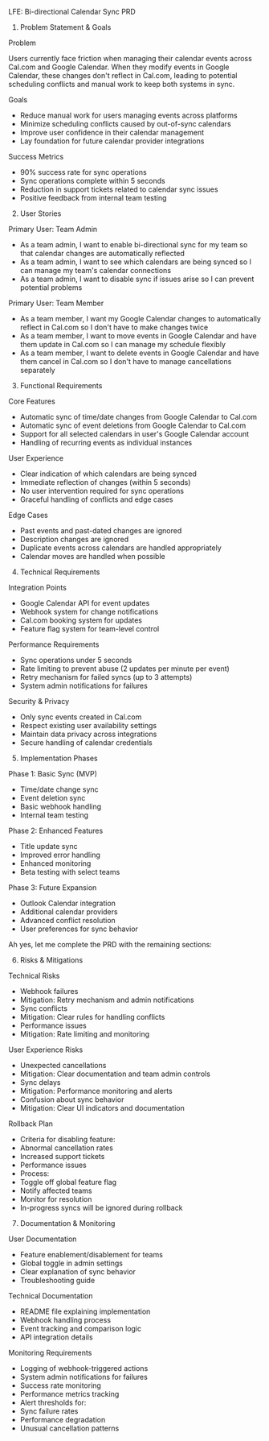 LFE: Bi-directional Calendar Sync PRD
1. Problem Statement & Goals

Problem

Users currently face friction when managing their calendar events across Cal.com and Google Calendar. When they modify events in Google Calendar, these changes don't reflect in Cal.com, leading to potential scheduling conflicts and manual work to keep both systems in sync.


Goals

* Reduce manual work for users managing events across platforms
* Minimize scheduling conflicts caused by out-of-sync calendars
* Improve user confidence in their calendar management
* Lay foundation for future calendar provider integrations

Success Metrics

* 90% success rate for sync operations
* Sync operations complete within 5 seconds
* Reduction in support tickets related to calendar sync issues
* Positive feedback from internal team testing

2. User Stories

Primary User: Team Admin

* As a team admin, I want to enable bi-directional sync for my team so that calendar changes are automatically reflected
* As a team admin, I want to see which calendars are being synced so I can manage my team's calendar connections
* As a team admin, I want to disable sync if issues arise so I can prevent potential problems

Primary User: Team Member

* As a team member, I want my Google Calendar changes to automatically reflect in Cal.com so I don't have to make changes twice
* As a team member, I want to move events in Google Calendar and have them update in Cal.com so I can manage my schedule flexibly
* As a team member, I want to delete events in Google Calendar and have them cancel in Cal.com so I don't have to manage cancellations separately

3. Functional Requirements

Core Features

* Automatic sync of time/date changes from Google Calendar to Cal.com
* Automatic sync of event deletions from Google Calendar to Cal.com
* Support for all selected calendars in user's Google Calendar account
* Handling of recurring events as individual instances

User Experience

* Clear indication of which calendars are being synced
* Immediate reflection of changes (within 5 seconds)
* No user intervention required for sync operations
* Graceful handling of conflicts and edge cases

Edge Cases

* Past events and past-dated changes are ignored
* Description changes are ignored
* Duplicate events across calendars are handled appropriately
* Calendar moves are handled when possible

4. Technical Requirements

Integration Points

* Google Calendar API for event updates
* Webhook system for change notifications
* Cal.com booking system for updates
* Feature flag system for team-level control

Performance Requirements

* Sync operations under 5 seconds
* Rate limiting to prevent abuse (2 updates per minute per event)
* Retry mechanism for failed syncs (up to 3 attempts)
* System admin notifications for failures

Security & Privacy

* Only sync events created in Cal.com
* Respect existing user availability settings
* Maintain data privacy across integrations
* Secure handling of calendar credentials

5. Implementation Phases

Phase 1: Basic Sync (MVP)

* Time/date change sync
* Event deletion sync
* Basic webhook handling
* Internal team testing

Phase 2: Enhanced Features

* Title update sync
* Improved error handling
* Enhanced monitoring
* Beta testing with select teams

Phase 3: Future Expansion

* Outlook Calendar integration
* Additional calendar providers
* Advanced conflict resolution
* User preferences for sync behavior

Ah yes, let me complete the PRD with the remaining sections:


6. Risks & Mitigations

Technical Risks

* Webhook failures
* Mitigation: Retry mechanism and admin notifications
* Sync conflicts
* Mitigation: Clear rules for handling conflicts
* Performance issues
* Mitigation: Rate limiting and monitoring

User Experience Risks

* Unexpected cancellations
* Mitigation: Clear documentation and team admin controls
* Sync delays
* Mitigation: Performance monitoring and alerts
* Confusion about sync behavior
* Mitigation: Clear UI indicators and documentation

Rollback Plan

* Criteria for disabling feature:
* Abnormal cancellation rates
* Increased support tickets
* Performance issues
* Process:
* Toggle off global feature flag
* Notify affected teams
* Monitor for resolution
* In-progress syncs will be ignored during rollback

7. Documentation & Monitoring

User Documentation

* Feature enablement/disablement for teams
* Global toggle in admin settings
* Clear explanation of sync behavior
* Troubleshooting guide

Technical Documentation

* README file explaining implementation
* Webhook handling process
* Event tracking and comparison logic
* API integration details

Monitoring Requirements

* Logging of webhook-triggered actions
* System admin notifications for failures
* Success rate monitoring
* Performance metrics tracking
* Alert thresholds for:
* Sync failure rates
* Performance degradation
* Unusual cancellation patterns

